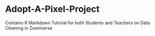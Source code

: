 # Adopt-A-Pixel-Project
Contains R Markdown Tutorial for both Students and Teachers on Data Cleaning in Zooniverse
